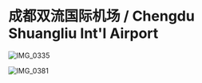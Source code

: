 # 成都双流国际机场 / Chengdu Shuangliu Int'l Airport

![IMG_0335](http://content.eternityqjl.top/IMG_0335.jpg)

![IMG_0381](http://content.eternityqjl.top/IMG_0381.jpg)